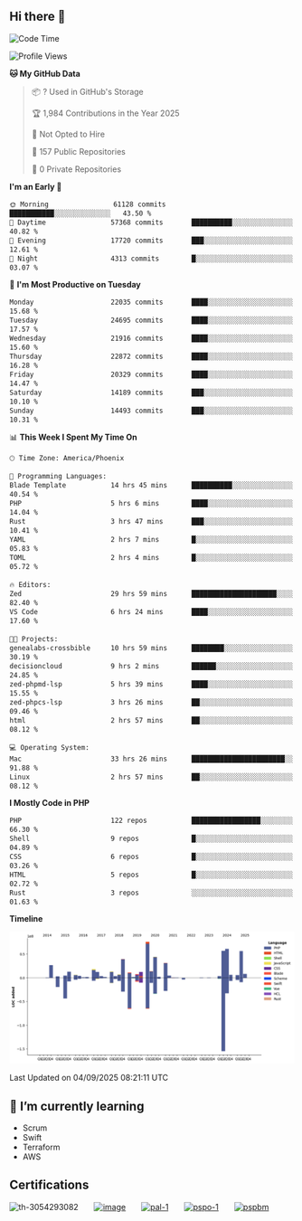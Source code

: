 ## Hi there 👋

<!--START_SECTION:waka-->
![Code Time](http://img.shields.io/badge/Code%20Time-11%2C664%20hrs%202%20mins-blue)

![Profile Views](http://img.shields.io/badge/Profile%20Views-0-blue)

**🐱 My GitHub Data** 

> 📦 ? Used in GitHub's Storage 
 > 
> 🏆 1,984 Contributions in the Year 2025
 > 
> 🚫 Not Opted to Hire
 > 
> 📜 157 Public Repositories 
 > 
> 🔑 0 Private Repositories 
 > 
**I'm an Early 🐤** 

```text
🌞 Morning                61128 commits       ███████████░░░░░░░░░░░░░░   43.50 % 
🌆 Daytime                57368 commits       ██████████░░░░░░░░░░░░░░░   40.82 % 
🌃 Evening                17720 commits       ███░░░░░░░░░░░░░░░░░░░░░░   12.61 % 
🌙 Night                  4313 commits        █░░░░░░░░░░░░░░░░░░░░░░░░   03.07 % 
```
📅 **I'm Most Productive on Tuesday** 

```text
Monday                   22035 commits       ████░░░░░░░░░░░░░░░░░░░░░   15.68 % 
Tuesday                  24695 commits       ████░░░░░░░░░░░░░░░░░░░░░   17.57 % 
Wednesday                21916 commits       ████░░░░░░░░░░░░░░░░░░░░░   15.60 % 
Thursday                 22872 commits       ████░░░░░░░░░░░░░░░░░░░░░   16.28 % 
Friday                   20329 commits       ████░░░░░░░░░░░░░░░░░░░░░   14.47 % 
Saturday                 14189 commits       ███░░░░░░░░░░░░░░░░░░░░░░   10.10 % 
Sunday                   14493 commits       ███░░░░░░░░░░░░░░░░░░░░░░   10.31 % 
```


📊 **This Week I Spent My Time On** 

```text
🕑︎ Time Zone: America/Phoenix

💬 Programming Languages: 
Blade Template           14 hrs 45 mins      ██████████░░░░░░░░░░░░░░░   40.54 % 
PHP                      5 hrs 6 mins        ████░░░░░░░░░░░░░░░░░░░░░   14.04 % 
Rust                     3 hrs 47 mins       ███░░░░░░░░░░░░░░░░░░░░░░   10.41 % 
YAML                     2 hrs 7 mins        █░░░░░░░░░░░░░░░░░░░░░░░░   05.83 % 
TOML                     2 hrs 4 mins        █░░░░░░░░░░░░░░░░░░░░░░░░   05.72 % 

🔥 Editors: 
Zed                      29 hrs 59 mins      █████████████████████░░░░   82.40 % 
VS Code                  6 hrs 24 mins       ████░░░░░░░░░░░░░░░░░░░░░   17.60 % 

🐱‍💻 Projects: 
genealabs-crossbible     10 hrs 59 mins      ████████░░░░░░░░░░░░░░░░░   30.19 % 
decisioncloud            9 hrs 2 mins        ██████░░░░░░░░░░░░░░░░░░░   24.85 % 
zed-phpmd-lsp            5 hrs 39 mins       ████░░░░░░░░░░░░░░░░░░░░░   15.55 % 
zed-phpcs-lsp            3 hrs 26 mins       ██░░░░░░░░░░░░░░░░░░░░░░░   09.46 % 
html                     2 hrs 57 mins       ██░░░░░░░░░░░░░░░░░░░░░░░   08.12 % 

💻 Operating System: 
Mac                      33 hrs 26 mins      ███████████████████████░░   91.88 % 
Linux                    2 hrs 57 mins       ██░░░░░░░░░░░░░░░░░░░░░░░   08.12 % 
```

**I Mostly Code in PHP** 

```text
PHP                      122 repos           █████████████████░░░░░░░░   66.30 % 
Shell                    9 repos             █░░░░░░░░░░░░░░░░░░░░░░░░   04.89 % 
CSS                      6 repos             █░░░░░░░░░░░░░░░░░░░░░░░░   03.26 % 
HTML                     5 repos             █░░░░░░░░░░░░░░░░░░░░░░░░   02.72 % 
Rust                     3 repos             ░░░░░░░░░░░░░░░░░░░░░░░░░   01.63 % 
```



**Timeline**

![Lines of Code chart](https://raw.githubusercontent.com/mikebronner/mikebronner/master/assets/bar_graph.png)


 Last Updated on 04/09/2025 08:21:11 UTC
<!--END_SECTION:waka-->

<!--
**mikebronner/mikebronner** is a ✨ _special_ ✨ repository because its `README.md` (this file) appears on your GitHub profile.

Here are some ideas to get you started:

- 🔭 I’m currently working on ...
- 🌱 I’m currently learning ...
- 👯 I’m looking to collaborate on ...
- 🤔 I’m looking for help with ...
- 💬 Ask me about ...
- 📫 How to reach me: ...
- 😄 Pronouns: ...
- ⚡ Fun fact: ...
-->

## 🌱 I’m currently learning

- Scrum
- Swift
- Terraform
- AWS

## Certifications

![th-3054293082](https://user-images.githubusercontent.com/1791050/208267034-c5006f82-ae89-41eb-9478-7106c5aba070.jpg)
&nbsp;&nbsp;&nbsp;&nbsp;&nbsp;
[![image](https://images.credly.com/size/100x100/images/a2790314-008a-4c3d-9553-f5e84eb359ba/image.png)](https://www.credly.com/users/mike-bronner)
&nbsp;&nbsp;&nbsp;&nbsp;&nbsp;
[![pal-1](https://images.credly.com/size/100x100/images/78c772ee-6b3c-4348-ac66-58ac5a2cf581/image.png)](https://www.credly.com/users/mike-bronner)
&nbsp;&nbsp;&nbsp;&nbsp;&nbsp;
[![pspo-1](https://images.credly.com/size/100x100/images/591762c5-fae7-49c6-b326-e1756979928d/image.png)](https://www.credly.com/users/mike-bronner)
&nbsp;&nbsp;&nbsp;&nbsp;&nbsp;
[![pspbm](https://images.credly.com/size/100x100/images/55a21a78-59af-4294-810e-e4014e9ca1be/image.png)](https://www.credly.com/users/mike-bronner)
